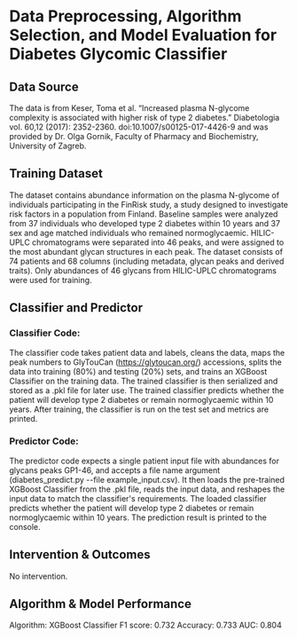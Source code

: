 # Data Preprocessing, Algorithm Selection, and Model Evaluation for Diabetes Glycomic Classifier
## Data Source
The data is from Keser, Toma et al. “Increased plasma N-glycome complexity is associated with higher risk of type 2 diabetes.” Diabetologia vol. 60,12 (2017): 2352-2360. doi:10.1007/s00125-017-4426-9 and was provided by Dr. Olga Gornik, Faculty of Pharmacy and Biochemistry, University of Zagreb.

## Training Dataset
The dataset contains abundance information on the plasma N-glycome of individuals participating in the FinRisk study, a study designed to investigate risk factors in a population from Finland. Baseline samples were analyzed from 37 individuals who developed type 2 diabetes within 10 years and 37 sex and age matched individuals who remained normoglycaemic. HILIC-UPLC chromatograms were separated into 46 peaks, and were assigned to the most abundant glycan structures in each peak. The dataset consists of 74 patients and 68 columns (including metadata, glycan peaks and derived traits). Only abundances of 46 glycans from HILIC-UPLC chromatograms were used for training.

## Classifier and Predictor
### Classifier Code:
The classifier code takes patient data and labels, cleans the data, maps the peak numbers to GlyTouCan (https://glytoucan.org/) accessions, splits the data into training (80%) and testing (20%) sets, and trains an XGBoost Classifier on the training data. The trained classifier is then serialized and stored as a .pkl file for later use. The trained classifier predicts whether the patient will develop type 2 diabetes or remain normoglycaemic within 10 years. After training, the classifier is run on the test set and metrics are printed.

### Predictor Code:
The predictor code expects a single patient input file with abundances for glycans peaks GP1-46, and accepts a file name argument (diabetes_predict.py --file example_input.csv). It then loads the pre-trained XGBoost Classifier from the .pkl file, reads the input data, and reshapes the input data to match the classifier's requirements. The loaded classifier predicts whether the patient will develop type 2 diabetes or remain normoglycaemic within 10 years. The prediction result is printed to the console.

## Intervention & Outcomes
No intervention.

## Algorithm & Model Performance
Algorithm: XGBoost Classifier
F1 score: 0.732
Accuracy: 0.733
AUC: 0.804
